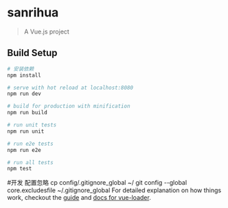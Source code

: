 # sanrihua

> A Vue.js project

## Build Setup

``` bash
# 安装依赖
npm install

# serve with hot reload at localhost:8080
npm run dev

# build for production with minification
npm run build

# run unit tests
npm run unit

# run e2e tests
npm run e2e

# run all tests
npm test
```

#开发
配置忽略
cp config/.gitignore_global ~/
git config --global core.excludesfile ~/.gitignore_global
For detailed explanation on how things work, checkout the [guide](http://vuejs-templates.github.io/webpack/) and [docs for vue-loader](http://vuejs.github.io/vue-loader).
